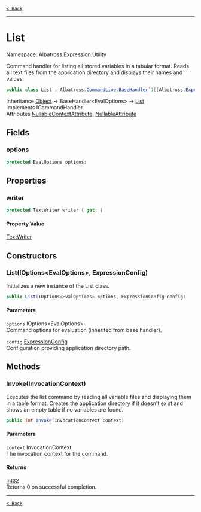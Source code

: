 [`< Back`](../../../)

---

# List

Namespace: Albatross.Expression.Utility

Command handler for listing all stored variables in a tabular format.
 Reads all text files from the application directory and displays their names and values.

```csharp
public class List : Albatross.CommandLine.BaseHandler`1[[Albatross.Expression.Utility.EvalOptions, Albatross.Expression.Utility, Version=4.0.0.0, Culture=neutral, PublicKeyToken=null]], System.CommandLine.Invocation.ICommandHandler
```

Inheritance [Object](https://docs.microsoft.com/en-us/dotnet/api/system.object) → BaseHandler&lt;EvalOptions&gt; → [List](./albatross/expression/utility/list)<br>
Implements ICommandHandler<br>
Attributes [NullableContextAttribute](https://docs.microsoft.com/en-us/dotnet/api/system.runtime.compilerservices.nullablecontextattribute), [NullableAttribute](https://docs.microsoft.com/en-us/dotnet/api/system.runtime.compilerservices.nullableattribute)

## Fields

### **options**

```csharp
protected EvalOptions options;
```

## Properties

### **writer**

```csharp
protected TextWriter writer { get; }
```

#### Property Value

[TextWriter](https://docs.microsoft.com/en-us/dotnet/api/system.io.textwriter)<br>

## Constructors

### **List(IOptions&lt;EvalOptions&gt;, ExpressionConfig)**

Initializes a new instance of the List class.

```csharp
public List(IOptions<EvalOptions> options, ExpressionConfig config)
```

#### Parameters

`options` IOptions&lt;EvalOptions&gt;<br>
Command options for evaluation (inherited from base handler).

`config` [ExpressionConfig](./albatross/expression/utility/expressionconfig)<br>
Configuration providing application directory path.

## Methods

### **Invoke(InvocationContext)**

Executes the list command by reading all variable files and displaying them in a table format.
 Creates the application directory if it doesn't exist and shows an empty table if no variables are found.

```csharp
public int Invoke(InvocationContext context)
```

#### Parameters

`context` InvocationContext<br>
The invocation context for the command.

#### Returns

[Int32](https://docs.microsoft.com/en-us/dotnet/api/system.int32)<br>
Returns 0 on successful completion.

---

[`< Back`](../../../)
